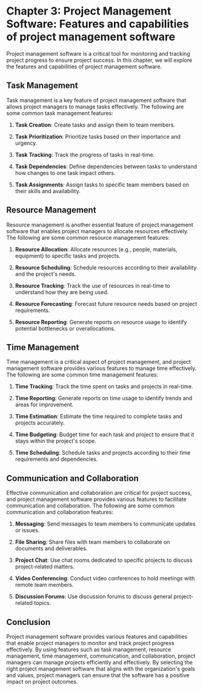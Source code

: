 Chapter 3: Project Management Software: Features and capabilities of project management software
================================================================================================

Project management software is a critical tool for monitoring and tracking project progress to ensure project success. In this chapter, we will explore the features and capabilities of project management software.

Task Management
---------------

Task management is a key feature of project management software that allows project managers to manage tasks effectively. The following are some common task management features:

1. **Task Creation**: Create tasks and assign them to team members.

2. **Task Prioritization**: Prioritize tasks based on their importance and urgency.

3. **Task Tracking**: Track the progress of tasks in real-time.

4. **Task Dependencies**: Define dependencies between tasks to understand how changes to one task impact others.

5. **Task Assignments**: Assign tasks to specific team members based on their skills and availability.

Resource Management
-------------------

Resource management is another essential feature of project management software that enables project managers to allocate resources effectively. The following are some common resource management features:

1. **Resource Allocation**: Allocate resources (e.g., people, materials, equipment) to specific tasks and projects.

2. **Resource Scheduling**: Schedule resources according to their availability and the project's needs.

3. **Resource Tracking**: Track the use of resources in real-time to understand how they are being used.

4. **Resource Forecasting**: Forecast future resource needs based on project requirements.

5. **Resource Reporting**: Generate reports on resource usage to identify potential bottlenecks or overallocations.

Time Management
---------------

Time management is a critical aspect of project management, and project management software provides various features to manage time effectively. The following are some common time management features:

1. **Time Tracking**: Track the time spent on tasks and projects in real-time.

2. **Time Reporting**: Generate reports on time usage to identify trends and areas for improvement.

3. **Time Estimation**: Estimate the time required to complete tasks and projects accurately.

4. **Time Budgeting**: Budget time for each task and project to ensure that it stays within the project's scope.

5. **Time Scheduling**: Schedule tasks and projects according to their time requirements and dependencies.

Communication and Collaboration
-------------------------------

Effective communication and collaboration are critical for project success, and project management software provides various features to facilitate communication and collaboration. The following are some common communication and collaboration features:

1. **Messaging**: Send messages to team members to communicate updates or issues.

2. **File Sharing**: Share files with team members to collaborate on documents and deliverables.

3. **Project Chat**: Use chat rooms dedicated to specific projects to discuss project-related matters.

4. **Video Conferencing**: Conduct video conferences to hold meetings with remote team members.

5. **Discussion Forums**: Use discussion forums to discuss general project-related topics.

Conclusion
----------

Project management software provides various features and capabilities that enable project managers to monitor and track project progress effectively. By using features such as task management, resource management, time management, communication, and collaboration, project managers can manage projects efficiently and effectively. By selecting the right project management software that aligns with the organization's goals and values, project managers can ensure that the software has a positive impact on project outcomes.
